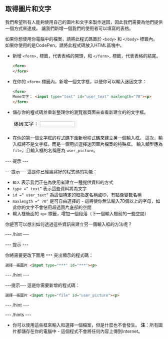 ## 取得圖片和文字

我們希望所有人能夠使用自己的圖片和文字來製作迷因，因此我們需要為他們提供一個方式來達成。 讓我們新增一個我們的使用者可以填寫的表格。

如果你想使用你電腦中的檔案，請將此程式碼置於 `<body>` 和 `</body>` 標籤內。 如果你使用的是CodePen，請將此程式碼放入HTML區塊中。

- 新增 `<form>,` 標籤，代表表格的開頭，和 `</form>,` 標籤，代表表格的結尾。

    ```html
    <form>
    </form>
    ```

- 在你的 `<form>` 標籤內，新增一個文字框，以便你可以輸入迷因文字：

  ```html
  <form>
  Meme文字： <input type="text" id="user_text" maxlength="70"><p>
  </form>
  ```

- 儲存你的程式碼並重新整理你的瀏覽器頁面來查看新建立的的文字框。

    ![第一個文字框](images/first-box.png)

- 在你的第一個文字框的程式碼下面新增程式碼來建立另一個輸入框。 這次，輸入框將不是文字框，而是一個用於選擇迷因圖片檔案的特殊框。 輸入類型應為 `file`，且輸入框的名稱應為 `user_picture`。

--- 提示 ---

---提示--- 這是你已經編寫好的程式碼的功能：

  * `輸入` 表示我們正在為使用者建立一種提供資料的方式
  * `type =“ text”` 表示這些資料將為文字
  * `id =“ user_text”` 為這個特定的框指定名稱或ID，有點像變數名稱
  * `maxlength =“ 70”` 是可自由選擇的 - 這將使你無法輸入70個以上的字母，如此你的文字不會佔用超過圖片底部的空間
  * 輸入框後面的 `<p>` 標籤，增加一個段落（下一個輸入框前的一些空間）

你是否可以想出如何透過這些資訊來建立另一個輸入框的方法呢？

--- /hint ---

--- 提示 ---

你將需要更改下面用 `***` 突出顯示的程式碼：

```html
選擇一張圖片 <input type="***" id="***"><p>
```

--- /hint ---

---提示--- 這是你需要新增的程式碼：

```html
選擇一張圖片 <input type="file" id="user_picture"><p>
```
--- /hint ---

--- /hints ---

- 你可以使用這些框來輸入和選擇一個檔案，但是什麼也不會發生。 **注**：所有圖片都儲存在你的電腦中 - 這個程式不會將任何內容上傳到Internet。

